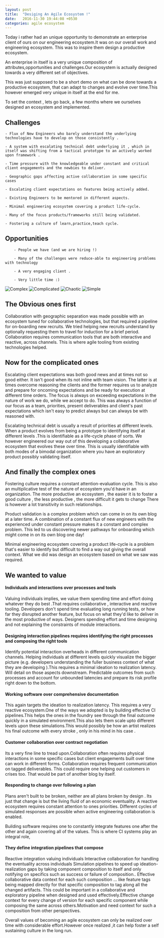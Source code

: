```yaml
---
layout: post
title:  "Desiging An Agile Ecosystem !"
date:   2016-11-30 19:44:08 +0530
categories: agile ecosystem
---
```


Today i rather had an unique opportunity to demonstrate  an enterprise client of ours on our engineering ecosystem.It was on our overall work and engineering ecosystem.
This was to inspire them design a productive ecosystem.

An enterprise in itself is a very unique composition of attributes,opportunities and challenges.Our ecosystem is actually designed towards a very different set of objectives.

This was just supposed to be a short demo on what can be done towards a productive ecosystem, that can adapt to changes and evolve over time.This however emerged very unique in itself at the end for me.

To set the context , lets go back, a few months where we ourselves designed an ecosystem and implemented.

## Challenges ##

    - Flux of New Engineers who barely understand the underlying technologies have to develop on those consistently .

    - A system with escalating technical debt underlying it , which in itself was shifting from a tactical prototype to an actively worked upon framework .

    - Time pressure with the knowledgeable under constant and critical client engagements and the newbies to deliver.

    - Geographic gaps affecting active collaboration in some specific cases

    - Escalating client expectations on features being actively added.

    - Existing Engineers to be mentored in different aspects.

    - Minimal engineering ecosystem covering a product life-cycle.

    - Many of the focus products/frameworks still being validated.

    - Fostering a culture of learn,practice,teach cycle.

## Opportunities ##

        - People we have (and we are hiring !)

        - Many of the challenges were reduce-able to engineering problems with technology

        - A very engaging client .

        - Very little time :)


 ![Complex](/img/Complex.jpg)
 ![Complicated](/img/Complicated.jpg)
 ![Chaotic](/img/Chaotic.jpg)
 ![Simple](/img/Simple.jpg)

## The Obvious ones first ##

Collaboration with geographic separation was made possible with an ecosystem tuned for collaborative technologies, but that required a pipeline for on-boarding new recruits. We tried helping new recruits understand by optionally requesting them to travel for induction for a brief period. Collaboration requires communication tools that are both interactive and reactive, across channels. This is where agile tooling from existing technologies helped.

## Now for the complicated ones ##

Escalating client expectations was both good news and at times not so good either. It isn't good when its not inline with team vision. The latter is at times overcome reasoning the clients and the former requires us to analyze and prepare for oncoming expectations and be ready for execution at different time orders. The focus is always on exceeding expectations in the nature of work we do, while we accept to do. This was always a function of our focus as a team, priorities, present deliverables  and client's past expectations which isn't easy to predict always but can always be with reasoned with.             

Escalating technical debt is usually a result of priorities at different levels. When a product evolves from being a prototype  to identifying itself at different levels .This is identifiable as a life-cycle phase of sorts. We however engineered our way out of this developing a collaborative ecosystem that evolves these over time. This is usually identifiable with both modes of a bimodal organization where you have an exploratory product possibly validating itself.

##  And finally the complex ones ##

Fostering culture requires a constant attention-evaluation cycle. This is also an multiplicative test of the nature of ecosystem you'd have in an organization. The more productive an ecosystem , the easier it is to foster a good culture , the less productive , the more difficult it gets to change There is however a lot transitivity in such  relationships.

Product validation is a complex problem which can come in on its own blog at a later time.
A combination of a constant flux of new engineers with the experienced under constant pressure makes it a constant and complex problem. This led to us discovering newer pathways for onboarding which might come in on its own blog one day!

Minimal engineering ecosystem covering a product life-cycle is a problem that's easier to identify but difficult to find a way out giving the overall context. What we did was design an ecosystem based on what we saw was required.


## We wanted to value ##

#### Individuals and interactions over processes and tools ####

Valuing individuals implies, we value them spending time and effort doing whatever they do best .That requires collaborative , interactive and reactive tooling. Developers don't spend time  evaluating long running tests, or how far they disrupted another feature, but focus on what they'd like to deliver in the most productive of ways. Designers spending effort and time designing and not explaining the constraints of module interactions.


#### Designing interaction pipelines requires identifying the right processes and composing the right tools ####

Identify potential interaction overheads in different communication channels.
Helping individuals at different levels quickly visualize the bigger picture (e.g. developers understanding the fuller business context of what they are developing ).This requires a minimal ideation to realization latency. Will detail on those aspects downstream.
Predictable outcomes from such processes and account for unbounded latencies and prepare its risk profile right down to the bottom.


#### Working software over comprehensive documentation ####

This again targets the ideation to realization latency. This requires a very reactive ecosystem.One of the ways we adopted is by building  effective CI pipelines.This helps the ones in the foundry see through the final outcome quickly in a simulated environment.This also lets them scale upto different levels upon these simulations.This would possibly be  how an artist realizes his final outcome with every stroke , only in his mind in his case .


#### Customer collaboration over contract negotiation ####

Its a very fine line to tread upon.Collaboration often requires physical interactions in some specific cases but client engagements built over time can work in different forms. Collaboration requires frequent communication on tagged deliverables. This could require one helping out customers in crises too. That would be part of another blog by itself.


#### Responding to change over following a plan ####

Plans aren't built to be broken, neither are all plans broken by design .
Its just that change is but the living fluid of an economic eventuality.
A reactive ecosystem requires constant attention to ones priorities.
Different cycles of simulated responses are possible when active engineering collaboration is enabled.


Building software requires one to constantly integrate features one after the other and again covering all of the values. This is where CI systems play an integral role,

#### They define integration pipelines that compose ####

Reactive integration valuing individuals
Interactive collaboration for handling the eventuality across individuals
Simulation pipelines to speed up ideation-realization gaps by taking component composition to itself and  only notifying on specifics such as success or failure of composition..
Effective collaborative data context for each such composition ... like feature tags being mapped directly for that specific composition to tag along all the changed artifacts. This could be important in a collaborative and exploratory pipeline when designed and used effectively.Effective change context for every change of version for each specific component while composing the same across others.Motivation and need context for such a composition from other perspectives.

Overall values of becoming an agile ecosystem can only be realized over time with considerable effort.However once realized ,it can help foster a self sustaining culture in the long run.
